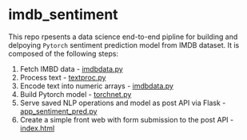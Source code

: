 # imdb_sentiment

This repo rpesents a data science end-to-end pipline for building and delpoying `Pytorch` sentiment prediction model from IMDB dataset. It is composed of the following steps:

1. Fetch IMBD data - [imdbdata.py](imdbdata.py)
2. Process text - [textproc.py](textproc.py)
3. Encode text into numeric arrays - [imdbdata.py](imdbdata.py)
4. Build Pytorch model - [torchnet.py](torchnet.py)
5. Serve saved NLP operations and model as post API via Flask - [app_sentiment_pred.py](app_sentiment_pred.py)
6. Create a simple front web with form submission to the post API - [index.html](templates/index.html)
